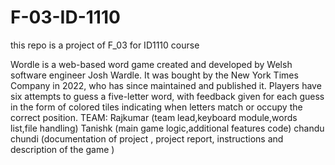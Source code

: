 # F-03-ID-1110
this repo is a project of F_03 for ID1110 course 

Wordle is a web-based word game created and developed by Welsh software engineer Josh Wardle.
It was bought by the New York Times Company in 2022, who has since maintained and published it.
Players have six attempts to guess a five-letter word, with feedback given for each guess in the form of colored tiles indicating when letters match or occupy the correct position.
TEAM: Rajkumar (team lead,keyboard module,words list,file handling)
      Tanishk (main game logic,additional features code)
      chandu chundi (documentation of project , project report, instructions and description of the game )
